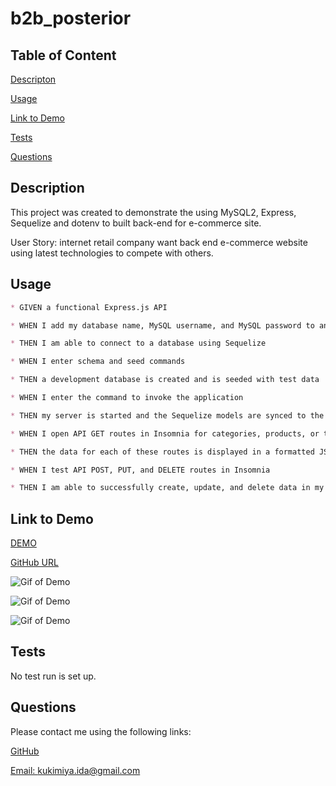 # b2b_posterior

## Table of Content

[Descripton](#description)

[Usage](#usage)

[Link to Demo](#link-to-demo)

[Tests](#tests)

[Questions](#questions)

## Description

This project was created to demonstrate the using MySQL2, Express, Sequelize and dotenv to built back-end for e-commerce site.

User Story: internet retail company want back end e-commerce website using latest technologies to compete with others.

## Usage

```md
* GIVEN a functional Express.js API

* WHEN I add my database name, MySQL username, and MySQL password to an environment variable file

* THEN I am able to connect to a database using Sequelize

* WHEN I enter schema and seed commands

* THEN a development database is created and is seeded with test data

* WHEN I enter the command to invoke the application

* THEN my server is started and the Sequelize models are synced to the MySQL database

* WHEN I open API GET routes in Insomnia for categories, products, or tags

* THEN the data for each of these routes is displayed in a formatted JSON

* WHEN I test API POST, PUT, and DELETE routes in Insomnia

* THEN I am able to successfully create, update, and delete data in my database
```

## Link to Demo

[DEMO](https://watch.screencastify.com/v/4HkcefYWB63h3ojiQU7e)

[GitHub URL](https://github.com/idakukimiya/b2b_posterior)

![Gif of Demo](./assets/GIF/b2b_get-all.gif)

![Gif of Demo](./assets/GIF/b2b_get-by-id.gif)

![Gif of Demo](./assets/GIF/b2b_post-pull-delete.gif)

## Tests

No test run is set up.

## Questions

  Please contact me using the following links:

  [GitHub](https://github.com/https://github.com/idakukimiya)

  [Email: kukimiya.ida@gmail.com](mailto:kukimiya.ida@gmail.com)
